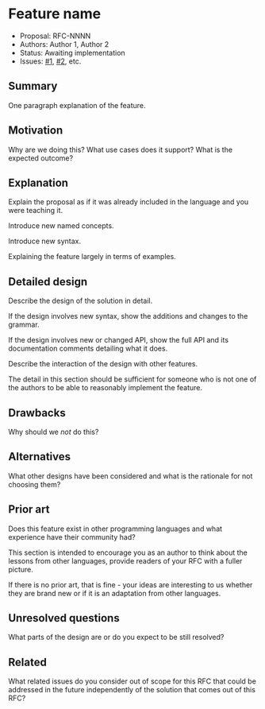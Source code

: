 # Feature name

- Proposal: RFC-NNNN
- Authors: Author 1, Author 2
- Status: Awaiting implementation
- Issues: [#1](https://github.com/dapperlabs/flow-go/issues/1), [#2](https://github.com/dapperlabs/flow-go/issues/2), etc.

## Summary

[summary]: #summary

One paragraph explanation of the feature.

## Motivation

[motivation]: #motivation

Why are we doing this? What use cases does it support? What is the expected outcome?

## Explanation

[explanation]: #explanation

Explain the proposal as if it was already included in the language and you were teaching it.

Introduce new named concepts.

Introduce new syntax.

Explaining the feature largely in terms of examples.

## Detailed design

[detailed-design]: #detailed-design

Describe the design of the solution in detail.

If the design involves new syntax, show the additions and changes to the grammar.

If the design involves new or changed API, show the full API and its documentation comments detailing what it does.

Describe the interaction of the design with other features.

The detail in this section should be sufficient for someone who is not one of the authors to be able to reasonably implement the feature.

## Drawbacks

[drawbacks]: #drawbacks

Why should we *not* do this?

## Alternatives

[alternatives]: #alternatives

What other designs have been considered and what is the rationale for not choosing them?

## Prior art

[prior-art]: #prior-art

Does this feature exist in other programming languages and what experience have their community had?

This section is intended to encourage you as an author to think about the lessons from other languages, provide readers of your RFC with a fuller picture.

If there is no prior art, that is fine - your ideas are interesting to us whether they are brand new or if it is an adaptation from other languages.

## Unresolved questions

[unresolved-questions]: #unresolved-questions

What parts of the design are or do you expect to be still resolved?

## Related

[related]: #related

What related issues do you consider out of scope for this RFC that could be addressed in the future independently of the solution that comes out of this RFC?
